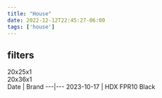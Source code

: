 ```yaml
---
title: "House"
date: 2022-12-12T22:45:27-06:00
tags: ['house']
---
```


## filters 
20x25x1  
20x36x1  
Date | Brand
---|---
2023-10-17 | HDX FPR10 Black 